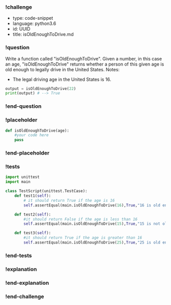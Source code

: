 ### !challenge

* type: code-snippet
* language: python3.6
* id: UUID
* title: isOldEnoughToDrive.md

### !question

Write a function called "isOldEnoughToDrive".
Given a number, in this case an age, "isOldEnoughToDrive" returns whether a person of this given age is old enough to legally drive in the United States.
Notes:
* The legal driving age in the United States is 16.

```python
output = isOldEnoughToDrive(22)
print(output) # --> True
```

### !end-question

### !placeholder

```python
def isOldEnoughToDrive(age):
    #your code here
    pass


```

### !end-placeholder

### !tests
```python
import unittest
import main

class TestScript(unittest.TestCase):
    def test1(self):
        # it should return True if the age is 16
        self.assertEqual(main.isOldEnoughToDrive(16),True,"16 is old enough to drive.")

    def test2(self):
        #it should return False if the age is less than 16
        self.assertEqual(main.isOldEnoughToDrive(15),True,"15 is not old enough to drive.")

    def test3(self):
        #it should return True if the age is greater than 16
        self.assertEqual(main.isOldEnoughToDrive(25),True,"25 is old enough to drive.")

```

### !end-tests

### !explanation

### !end-explanation

### !end-challenge
